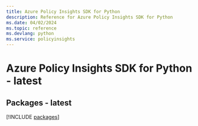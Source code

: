 ```yaml
---
title: Azure Policy Insights SDK for Python
description: Reference for Azure Policy Insights SDK for Python
ms.date: 04/02/2024
ms.topic: reference
ms.devlang: python
ms.service: policyinsights
---
```

# Azure Policy Insights SDK for Python - latest
## Packages - latest
[!INCLUDE [packages](policy-insights-index.md)]